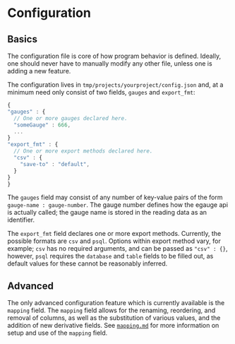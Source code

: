 # Configuration

## Basics

The configuration file is core of how program behavior is defined.
Ideally, one should never have to manually modify any other file,
unless one is adding a new feature.

The configuration lives in `tmp/projects/yourproject/config.json`
and, at a minimum need only consist of two fields, `gauges` and
`export_fmt`:

````javascript
{
"gauges" : {
  // One or more gauges declared here.
  "someGauge" : 666,
  ...
}
"export_fmt" : {
  // One or more export methods declared here.
  "csv" : {
    "save-to" : "default",
  }
}
}
````

The `gauges` field may consist of any number of key-value pairs
of the form `gauge-name : gauge-number`.  The gauge number defines
how the egauge api is actually called; the gauge name is stored in the reading
data as an identifier.

The `export_fmt` field declares one or more export methods.  Currently,
the possible formats are `csv` and `psql`.  Options within export method vary,
for example; `csv` has no required arguments, and can be passed as `"csv" : {}`,
however, `psql` requires the `database` and `table` fields to be filled out,
as default values for these cannot be reasonably inferred.

## Advanced

The only advanced configuration feature which is currently available is the
`mapping` field.  The `mapping` field allows for the renaming, reordering, and
removal of columns, as well as the substitution of various values, and the
addition of new derivative fields.  See [`mapping.md`](./mapping.md) for
more information on setup and use of the `mapping` field.
